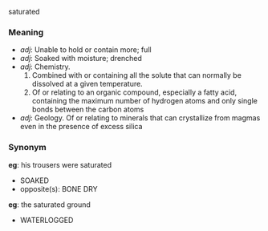 saturated
### Meaning
+ _adj_: Unable to hold or contain more; full
+ _adj_: Soaked with moisture; drenched
+ _adj_: Chemistry.
   1. Combined with or containing all the solute that can normally be dissolved at a given temperature.
   2. Of or relating to an organic compound, especially a fatty acid, containing the maximum number of hydrogen atoms and only single bonds between the carbon atoms
+ _adj_: Geology. Of or relating to minerals that can crystallize from magmas even in the presence of excess silica

### Synonym

__eg__: his trousers were saturated

+ SOAKED
+ opposite(s): BONE DRY

__eg__: the saturated ground

+ WATERLOGGED



